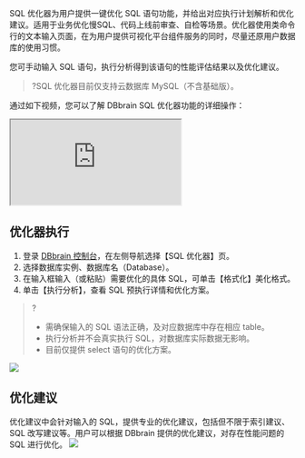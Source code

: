SQL 优化器为用户提供一键优化 SQL 语句功能，并给出对应执行计划解析和优化建议。适用于业务优化慢SQL、代码上线前审查、自检等场景。优化器使用类命令行的文本输入页面，在为用户提供可视化平台组件服务的同时，尽量还原用户数据库的使用习惯。

您可手动输入 SQL 语句，执行分析得到该语句的性能评估结果以及优化建议。

>?SQL 优化器目前仅支持云数据库 MySQL（不含基础版）。

通过如下视频，您可以了解 DBbrain SQL 优化器功能的详细操作：
<div class="doc-video-mod"><iframe src="https://cloud.tencent.com/edu/learning/quick-play/1915-22597?source=gw.doc.media&withPoster=1&notip=1"></iframe></div>

## 优化器执行
1. 登录 [DBbrain 控制台](https://console.cloud.tencent.com/dbbrain/analysis)，在左侧导航选择【SQL 优化器】页。
2. 选择数据库实例、数据库名（Database）。
3. 在输入框输入（或粘贴）需要优化的具体 SQL，可单击【格式化】美化格式。
4. 单击【执行分析】，查看 SQL 预执行详情和优化方案。
>?
>- 需确保输入的 SQL 语法正确，及对应数据库中存在相应 table。
>- 执行分析并不会真实执行 SQL，对数据库实际数据无影响。
>- 目前仅提供 select 语句的优化方案。
>
![](https://main.qcloudimg.com/raw/a482161bc3644fb497fbbb96146008a4.png)


## 优化建议
优化建议中会针对输入的 SQL，提供专业的优化建议，包括但不限于索引建议、SQL 改写建议等。用户可以根据 DBbrain 提供的优化建议，对存在性能问题的 SQL 进行优化。
![](https://main.qcloudimg.com/raw/1b2e5d01d115755f0dbac835bd94dc0b.png)
